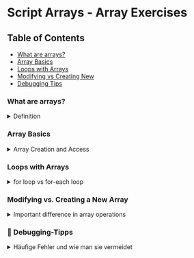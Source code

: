 # Script Arrays - Array Exercises

## Table of Contents

- [What are arrays?](#what-are-arrays)
- [Array Basics](#array-basics)
- [Loops with Arrays](#loops-with-arrays)
- [Modifying vs Creating New](#modifying-vs-creating-new-array)
- [Debugging Tips](#-debugging-tips)

### What are arrays?
<details>
    <summary>Definition</summary>

Arrays are data structures that can store multiple values of the same type.

The individual elements are accessible via an index. It is important to note that the index starts at 0.

Visualization of an array:

<img src="../../../../../../resources/array_img.png" alt="Array Visualization" width="300"/>

#### Key Properties:
- Arrays have a fixed size
- Indexing starts at 0
- All elements have the same data type (at least in Java)
- Access via index: array[0] gives the first element (note the index), array[1] gives the second element, etc.

</details>

### Array Basics
<details>
    <summary>Array Creation and Access</summary>

Array creation:
```java
// Variant 1: Specify size
int[] numbers = new int[5]; // Array with 5 elements (all 0) 

// Variant 2: Initialize with values
int[] numbers = {1, 2, 3, 4, 5}; // The array length matches the number of values

// Variant 3: new with values
int[] numbers = new int[]{1, 2, 3, 4, 5};
```

Array access:
```java 
int[] array = {10, 20, 30};
System.out.println(array[0]); // Output: 10
System.out.println(array.length); // Output: 3 (length of the array)

array[1] = 99; // Change value
// Array is now: {10, 99, 30}
```
Pay attention to array boundaries:
```java
int[] array = {1, 2, 3};
System.out.println(array[3]); // Error!
// array\[3\] would throw an IndexOutOfBoundsException because index 3 does not exist!
// Valid indices: 0, 1, 2
```

</details>

### Loops with Arrays
<details>
    <summary>for loop vs for-each loop</summary>

Classic for loop:

```java
int[] numbers = {10, 20, 30, 40, 50};

for (int i = 0; i < numbers.length; i++) {
System.out.print("Index " + i + ": " + numbers[i]);
}
```

Advantages: Access to index, can modify array

for-each loop (enhanced for loop):

```java 
int[] numbers = {10, 20, 30, 40, 50};

for (int number : numbers) {
System.out.println("Value: " + number);
}
```

Advantages: Easier to write, less error-prone

#### When to use which loop?
- for-each: When you only need the values (read-only)
- classic for: When you need the index or want to modify the array

</details>

### Modifying vs. Creating a New Array

<details>
    <summary>Important difference in array operations</summary>

There is an important difference between modifying (changing the original array) and manipulating (creating a new array):

🔄 Modifying - Change the original array:

```java
// Method directly modifies the passed array
public void reverse(int[] numbers) {
    // The SAME array is modified here
    for (int i = 0; i < numbers.length / 2; i++) {
        int temp = numbers[i];
        numbers[i] = numbers[numbers.length - 1 - i];
        numbers[numbers.length - 1 - i] = temp;
    }
    // No return needed - the original is changed!
}

// Usage:
int[] myArray = {1, 2, 3, 4, 5};
reverse(myArray);
System.out.println(Arrays.toString(myArray)); // [5, 4, 3, 2, 1]
```

🆕 Create a new array - original remains unchanged:

```java
// Method creates a NEW array
public int[] filterEven(int[] numbers) {
// Here a completely new array is created
List<Integer> evenNumbers = new ArrayList<>();
for (int num : numbers) {
if (num % 2 == 0) {
evenNumbers.add(num);
}
}
return evenNumbers.stream().mapToInt(i -> i).toArray();
// Original array remains unchanged!
}

// Usage:
int[] myArray = {1, 2, 3, 4, 5};
int[] evenArray = filterEven(myArray);
System.out.println(Arrays.toString(myArray));    // [1, 2, 3, 4, 5] (unchanged!)
System.out.println(Arrays.toString(evenArray));  // [2, 4]
```

#### 🎯 When to use which approach?
Use modification when:
- ✅ You want to save memory
- ✅ The original array is no longer needed
- ✅ Performance is important (no array creation)
- ✅ Examples: reverse(), multiplyBy()

Create a new array when:
- ✅ The original should be preserved
- ✅ The size changes (filter operations)
- ✅ Different data types in the result
- ✅ Examples: filterEven(), concatenate(), removeDuplicates()

⚠️ Important note:
Arrays in Java are passed by reference. This means that the method accesses the same array object as the caller. Changes in the method therefore affect the original array!
</details>

### 🎯 Debugging-Tipps
<details>
    <summary>Häufige Fehler und wie man sie vermeidet</summary>
1. IndexOutOfBoundsException:

```java
java// ❌ Wrong
for (int i = 0; i <= array.length; i++) // <= is wrong!

// ✅ Correct  
for (int i = 0; i < array.length; i++) // or 
for (int i = 0; i <= array.length - 1; i++)
```

2. NullPointerException:

```java
// ❌ Not checking for null array
   public int sum(int[] numbers) {
   int sum = 0;
   for (int num : numbers) { // Error if numbers == null
   sum += num;
   }
   return sum;
   }

// ✅ Add null check
public int sum(int[] numbers) {
if (numbers == null) return 0;
// ... rest of the method
}
```

3. Forgot empty array:
```java
// ❌ Not handling empty array
public int findMax(int[] numbers) {
    int max = numbers[0]; // Error with empty array!
// ...
}

// ✅ Check for empty array
public int findMax(int[] numbers) {
if (numbers.length == 0) return Integer.MIN_VALUE;
int max = numbers[0];
// ...
}
```
</details>